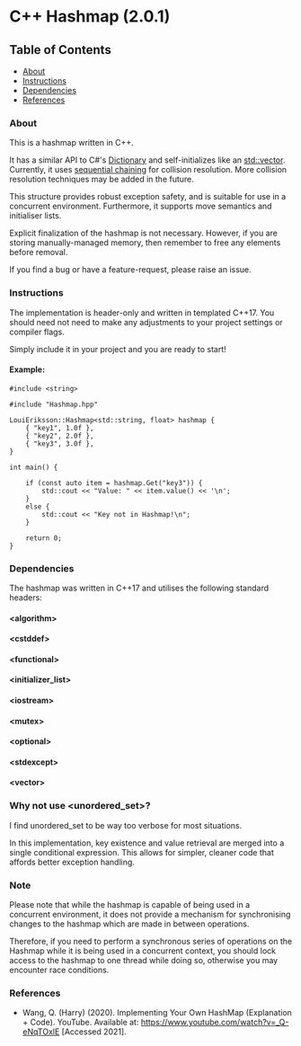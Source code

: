 # C++ Hashmap (2.0.1)

## Table of Contents

- [About](#About)
- [Instructions](#Instructions)
- [Dependencies](#Dependencies)
- [References](#References)

### About

This is a hashmap written in C++.

It has a similar API to C#'s [Dictionary](https://learn.microsoft.com/en-us/dotnet/api/system.collections.generic.dictionary-2?view=net-8.0)  and self-initializes like an [std::vector](https://en.cppreference.com/w/cpp/container/vector). Currently, it uses [sequential chaining](https://en.wikipedia.org/wiki/Hash_table#Separate_chaining) for collision resolution. More collision resolution techniques may be added in the future.

This structure provides robust exception safety, and is suitable for use in a concurrent environment. Furthermore, it supports move semantics and initialiser lists.

Explicit finalization of the hashmap is not necessary. However, if you are storing manually-managed memory, then remember to free any elements before removal.

If you find a bug or have a feature-request, please raise an issue.

### Instructions

The implementation is header-only and written in templated C++17. You should need not need to make any adjustments to your project settings or compiler flags. 

Simply include it in your project and you are ready to start!

#### Example:
    
    #include <string>
    
    #include "Hashmap.hpp"
    
    LouiEriksson::Hashmap<std::string, float> hashmap {
        { "key1", 1.0f },
        { "key2", 2.0f },
        { "key3", 3.0f },
    }

    int main() {

        if (const auto item = hashmap.Get("key3")) {
            std::cout << "Value: " << item.value() << '\n';
        }
        else {
            std::cout << "Key not in Hashmap!\n";
        }

        return 0;
    }

### Dependencies

The hashmap was written in C++17 and utilises the following standard headers:

#### &lt;algorithm&gt;
#### &lt;cstddef&gt;
#### &lt;functional&gt;
#### &lt;initializer_list&gt;
#### &lt;iostream&gt;
#### &lt;mutex&gt;
#### &lt;optional&gt;
#### &lt;stdexcept&gt;
#### &lt;vector&gt;

### Why not use &lt;unordered_set&gt;?

I find unordered_set to be way too verbose for most situations.

In this implementation, key existence and value retrieval are merged into a single conditional expression. This allows for simpler, cleaner code that affords better exception handling.

### Note

Please note that while the hashmap is capable of being used in a concurrent environment, it does not provide a mechanism for synchronising changes to the hashmap which are made in between operations.

Therefore, if you need to perform a synchronous series of operations on the Hashmap while it is being used in a concurrent context, you should lock access to the hashmap to one thread while doing so, otherwise you may encounter race conditions.

### References

- Wang, Q. (Harry) (2020). Implementing Your Own HashMap (Explanation + Code). YouTube. Available at: https://www.youtube.com/watch?v=_Q-eNqTOxlE [Accessed 2021].
